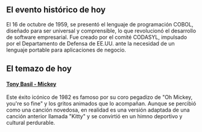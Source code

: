 ## El evento histórico de hoy
El 16 de octubre de 1959, se presentó el lenguaje de programación COBOL, diseñado para ser universal y comprensible, lo que revolucionó el desarrollo de software empresarial. Fue creado por el comité CODASYL, impulsado por el Departamento de Defensa de EE.UU. ante la necesidad de un lenguaje portable para aplicaciones de negocio.

## El temazo de hoy
#### [Tony Basil - Mickey](https://www.youtube.com/watch?v=3E-Zrg9CB_Q)
Este éxito icónico de 1982 es famoso por su coro pegadizo de "Oh Mickey, you're so fine" y los gritos animados que lo acompañan. Aunque se percibió como una canción novedosa, en realidad es una versión adaptada de una canción anterior llamada "Kitty" y se convirtió en un himno deportivo y cultural perdurable.

